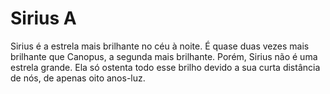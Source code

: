 # Sirius A

Sirius é a estrela mais brilhante no céu à noite. É quase duas vezes mais
brilhante que Canopus, a segunda mais brilhante. Porém, Sirius não é uma estrela
grande. Ela só ostenta todo esse brilho devido a sua curta distância de nós, de
apenas oito anos-luz.
